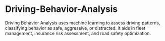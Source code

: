 # Driving-Behavior-Analysis
Driving Behavior Analysis uses machine learning to assess driving patterns, classifying behavior as safe, aggressive, or distracted. It aids in fleet management, insurance risk assessment, and road safety optimization.
